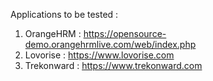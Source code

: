 Applications to be tested :
1. OrangeHRM : https://opensource-demo.orangehrmlive.com/web/index.php 
2. Lovorise : https://www.lovorise.com
3. Trekonward : https://www.trekonward.com
